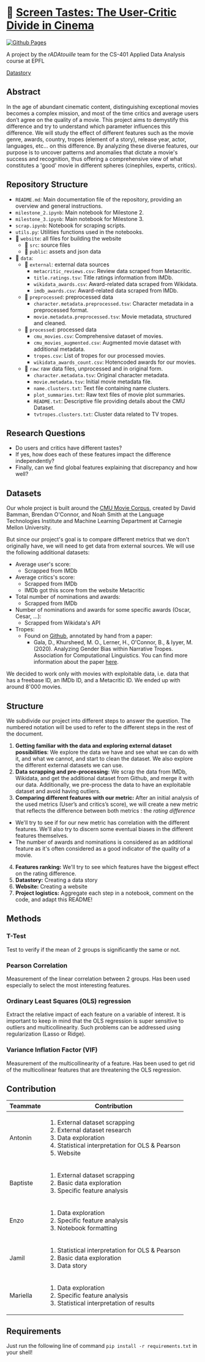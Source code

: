 # 🎥 [Screen Tastes: The User-Critic Divide in Cinema](https://antoninfaure.github.io/radatouille/)

[![Github Pages](https://github.com/antoninfaure/radatouille/actions/workflows/deploy.yml/badge.svg)](https://github.com/antoninfaure/radatouille/actions/workflows/deploy.yml)

A project by the *rADAtouille* team for the CS-401 Applied Data Analysis course at EPFL


[Datastory](https://antoninfaure.github.io/radatouille/) 


## Abstract

In the age of abundant cinematic content, distinguishing exceptional movies becomes a complex mission, and most of the time critics and average users don’t agree on the quality of a movie. This project aims to demystify this difference and try to understand which parameter influences this difference. We will study the effect of different features such as the movie genre, awards, country, tropes (element of a story), release year, actor, languages, etc… on this difference. By analyzing these diverse features, our purpose is to uncover patterns and anomalies that dictate a movie's success and recognition, thus offering a comprehensive view of what constitutes a 'good' movie in different spheres (cinephiles, experts, critics).


## Repository Structure

- `README.md`: Main documentation file of the repository, providing an overview and general instructions.
- `milestone_2.ipynb`: Main notebook for Milestone 2.
- `milestone_3.ipynb`: Main notebook for Milestone 3.
- `scrap.ipynb`: Notebook for scraping scripts.
- `utils.py`: Utilities functions used in the notebooks.
- 📁 `website`: all files for building the website
   - 📁 `src`: source files
   - 📁 `public`: assets and json data
- :file_folder: `data`:
  - :file_folder: `external`: external data sources
    - `metacritic_reviews.csv`: Review data scraped from Metacritic.
    - `title.ratings.tsv`: Title ratings information from IMDb.
    - `wikidata_awards.csv`: Award-related data scraped from Wikidata.
    - `imdb_awards.csv`: Award-related data scraped from IMDb.
  - :file_folder: `preprocessed`: preprocessed data
    - `character.metadata.preprocessed.tsv`: Character metadata in a preprocessed format.
    - `movie.metadata.preprocessed.tsv`: Movie metadata, structured and cleaned.
  - :file_folder: `processed`: processed data
    - `cmu_movies.csv`: Comprehensive dataset of movies.
    - `cmu_movies_augmented.csv`: Augmented movie dataset with additional metadata.
    - `tropes.csv`: List of tropes for our processed movies.
    - `wikidata_awards_count.csv`: Hotencoded awards for our movies.
  - :file_folder: `raw`: raw data files, unprocessed and in original form.
    - `character.metadata.tsv`: Original character metadata.
    - `movie.metadata.tsv`: Initial movie metadata file.
    - `name.clusters.txt`: Text file containing name clusters.
    - `plot_summaries.txt`: Raw text files of movie plot summaries.
    - `README.txt`: Descriptive file providing details about the CMU Dataset.
    - `tvtropes.clusters.txt`: Cluster data related to TV tropes.



## Research Questions

* Do users and critics have different tastes?
* If yes, how does each of these features impact the difference independently?
* Finally, can we find global features explaining that discrepancy and how well?


## Datasets

Our whole project is built around the [CMU Movie Corpus](https://www.cs.cmu.edu/~ark/personas/), created by David Bamman, Brendan O'Connor, and Noah Smith at the Language Technologies Institute and Machine Learning Department at Carnegie Mellon University.

But since our project's goal is to compare different metrics that we don't originally have, we will need to get data from external sources. We will use the following additional datasets:

* Average user's score:
    * Scrapped from IMDb
* Average critics's score:
    * Scrapped from IMDb
    * IMDb got this score from the website Metacritic
* Total number of nominations and awards:
    * Scrapped from IMDb
* Number of nominations and awards for some specific awards (Oscar, Cesar, ...):
    * Scrapped from Wikidata's API
* Tropes:
    * Found on [Github](https://github.com/dhruvilgala/tvtropes), annotated by hand from a paper:
        * Gala, D., Khursheed, M. O., Lerner, H., O'Connor, B., & Iyyer, M. (2020). Analyzing Gender Bias within Narrative Tropes. Association for Computational Linguistics. You can find more information about the paper [here](https://www.aclweb.org/anthology/2020.nlpcss-1.23).

We decided to work only with movies with exploitable data, i.e. data that has a freebase ID, an IMDb ID, and a Metacritic ID. We ended up with around 8'000 movies.


## Structure

We subdivide our project into different steps to answer the question. The numbered notation will be used to refer to the different steps in the rest of the document.



1. **Getting familiar with the data and exploring external dataset possibilities**: We explore the data we have and see what we can do with it, and what we cannot, and start to clean the dataset. We also explore the different external datasets we can use.
2. **Data scrapping and pre-processing:** We scrap the data from IMDb,  Wikidata, and get the additional dataset from Github, and merge it with our data. Additionally, we pre-process the data to have an exploitable dataset and avoid having outliers.
3. **Comparing different features with our metric:** After an initial analysis of the used metrics (User’s and critics’s score), we will create a new metric that reflects the difference between both metrics : the *rating difference*

- We'll try to see if for our new metric has correlation with the different features. We'll also try to discern some eventual biases in the different features themselves.
- The number of awards and nominations is considered as an additional feature as it's often considered as a good indicator of the quality of a movie.

4. **Features ranking:** We'll try to see which features have the biggest effect on the rating difference.
5. **Datastory:** Creating a data story
6. **Website:** Creating a website
7. **Project logistics:** Aggregate each step in a notebook, comment on the code, and adapt this README!


## Methods


### T-Test

Test to verify if the mean of 2 groups is significantly the same or not.


### Pearson Correlation

Measurement of the linear correlation between 2 groups. Has been used especially to select the most interesting features.


### Ordinary Least Squares (OLS) regression

Extract the relative impact of each feature on a variable of interest. It is important to keep in mind that the OLS regression is super sensitive to outliers and multicollinearity. Such problems can be addressed using regularization (Lasso or Ridge).


### Variance Inflation Factor (VIF)

Measurement of the multicollinearity of a feature. Has been used to get rid of the multicollinear features that are threatening the OLS regression.


## Contribution

|Teammate | Contribution |
|--------|--------------|
|Antonin | <ol><li>External dataset scrapping</li><li>External dataset research</li><li>Data exploration</li><li>Statistical interpretation for OLS & Pearson</li><li>Website</li></ol>|
|Baptiste | <ol><li>External dataset scrapping</li><li>Basic data exploration</li><li>Specific feature analysis</li></ol>|
|Enzo     | <ol><li>Data exploration</li><li>Specific feature analysis</li><li>Notebook formatting</li><ol>|
|Jamil     |<ol><li>Statistical interpretation for OLS & Pearson</li><li>Basic data exploration</li><li>Data story</li></ol>|
|Mariella | <ol><li>Data exploration</li><li>Specific feature analysis</li><li>Statistical interpretation of results</li></ol>|

## Requirements

Just run the following line of command `pip install -r requirements.txt` in your shell!
